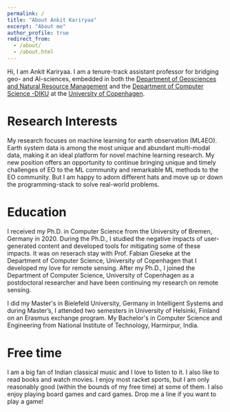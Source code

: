 ```yaml
---
permalink: /
title: "About Ankit Kariryaa"
excerpt: "About me"
author_profile: true
redirect_from: 
  - /about/
  - /about.html
---
```


Hi, I am Ankit Kariryaa. I am a tenure-track assistant professor for bridging geo- and AI-sciences, embedded in both the [Department of Geosciences and Natural Resource Management](ign.ku.dk) and the [Department of Computer Science -DIKU](di.ku.dk) at the [University of Copenhagen](ku.dk/english).



Research Interests
======
My research focuses on machine learning for earth observation (ML4EO). Earth system data is among the most unique and abundant multi-modal data, making it an ideal platform for novel machine learning research. My new position offers an opportunity to continue bringing unique and timely challenges of EO to the ML community and remarkable ML methods to the EO community.  But I am happy to adorn different hats and move up or down the programming-stack to solve real-world problems.

Education
======
I received my Ph.D. in Computer Science from the University of Bremen, Germany in 2020. During the Ph.D., I studied the negative impacts of user-generated content and developed tools for mitigating some of these impacts. It was on reserach stay with Prof. Fabian Gieseke at the Department of Computer Science, University of Copenhagen that I developed my love for remote sensing. After my Ph.D., I joined the Department of Computer Science, University of Copenhagen as a postdoctoral researcher and have been continuing my research on remote sensing.

I did my Master's in Bielefeld University, Germany in Intelligent Systems and during Master’s, I attended two semesters in University of Helsinki, Finland on an Erasmus exchange program. My Bachelor's in Computer Science and Engineering from National Institute of Technology, Harmirpur, India.

Free time
======

I am a big fan of Indian classical music and I love to listen to it. I also like to read books and watch movies. I enjoy most racket sports, but I am only reasonably good (within the bounds of my free time) at some of them. I also enjoy playing board games and card games. Drop me a line if you want to play a game!  